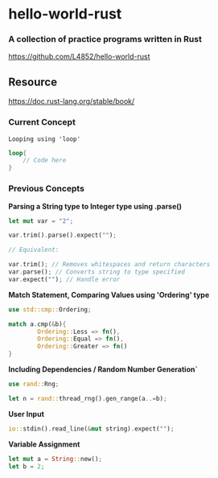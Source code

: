 # hello-world-rust

### A collection of practice programs written in Rust ###
https://github.com/L4852/hello-world-rust

## Resource ##
https://doc.rust-lang.org/stable/book/

### Current Concept ###

`Looping using 'loop'`

```rs
loop{
    // Code here
}
```

### Previous Concepts ###

**Parsing a String type to Integer type using .parse()**

```rs
let mut var = "2";

var.trim().parse().expect("");

// Equivalent:

var.trim(); // Removes whitespaces and return characters
var.parse(); // Converts string to type specified
var.expect(""); // Handle error

```

**Match Statement, Comparing Values using 'Ordering' type**

```rs
use std::cmp::Ordering;
```
```rs
match a.cmp(&b){
        Ordering::Less => fn(),
        Ordering::Equal => fn(),
        Ordering::Greater => fn()
}
```

**Including Dependencies / Random Number Generation`**

```rs
use rand::Rng;

let n = rand::thread_rng().gen_range(a..=b);
```

**User Input**

```rs
io::stdin().read_line(&mut string).expect("");
```

**Variable Assignment**

```rs
let mut a = String::new();
let b = 2;
```
